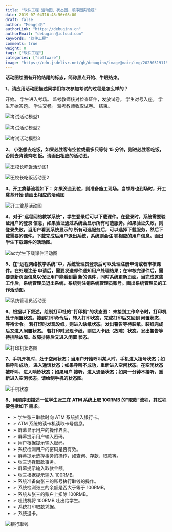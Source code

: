 ```yaml
---
title: "软件工程 活动图、状态图、顺序图实验题"
date: 2019-07-04T16:48:56+08:00
draft: false
author: "Meng小羽"
authorLink: "https://debuginn.cn"
authorEmail: "debuginn@icloud.com"
keywords: "软件工程"
comments: true
weight: 0
tags: ["软件工程"]
categories: ["software"]
image: "https://cdn.jsdelivr.net/gh/debuginn/image@main/img/202303191159338.jpg"
---
```


**活动图绘图有开始结尾的标志，简称黑点开始、牛眼结束。**

**1、请应用活动图描述同学们每次参加考试的过程是怎么样的？**

开始。
学生进入考场。
监考教师核对检查证件，发放试卷。
学生对号入座。
学生开始答题。
学生交卷。
监考教师收取试卷。
结束。

![考试活动模型1](https://cdn.jsdelivr.net/gh/debuginn/image@main/img/202303191200743.png)

![考试活动模型2](https://cdn.jsdelivr.net/gh/debuginn/image@main/img/202303191200048.png)

![考试活动模型3](https://cdn.jsdelivr.net/gh/debuginn/image@main/img/202303191201603.png)

**2、 小张想去吃饭，如果必胜客有空位或最多只等待 15 分钟，则进必胜客吃饭，否则去肯德鸡吃 饭。请画出相应的活动图。** 

![王校长吃饭活动图1](https://cdn.jsdelivr.net/gh/debuginn/image@main/img/202303191220030.png)

![王校长吃饭活动图2](https://cdn.jsdelivr.net/gh/debuginn/image@main/img/202303191221161.png)

**3、开工奠基流程如下： 如果资金到位，则准备施工现场。当领导也到场时，开工奠基开始 请画出相应的活动图** 

![开工奠基活动图](https://cdn.jsdelivr.net/gh/debuginn/image@main/img/202303191222354.png)

**4、对于“远程网络教学系统”，学生登录后可以下载课件。在登录时，系统需要验证用户的登录 信息，如果验证通过系统会显示所有可选服务。如果验证失败，则登录失败。当用户看到系统显示的 所有可选服务后，可以选择下载服务，然后下载需要的课件。下载完成后用户退出系统，系统则会注 销相应的用户信息。画出学生下载课件的活动图。** 

![act学生下载课件活动图](https://cdn.jsdelivr.net/gh/debuginn/image@main/img/202303191222250.png)

**5、在“远程网络教学系统”中，系统管理员登录后可以处理注册申请或者审核课件。在处理注册 申请后，需要发送邮件通知用户处理结果；在审核完课件后，需要更新页面信息以保证用户能看到最 新的课件，同时系统更新页面。当完成这些工作后，系统管理员退出系统，系统则注销系统管理员账号。画出系统管理员的工作活动图。** 

![系统管理员活动图](https://cdn.jsdelivr.net/gh/debuginn/image@main/img/202303191223414.png)

**6、根据以下叙述，绘制打印社的“打印机”的状态图： 未接到工作命令时，打印机处于闲置状态。接到打印命令后，转入打印状态，完成打印后又回到 闲置状态，等待命令。 若打印时发现没纸，则进入缺纸状态。发出警告等待装纸。装纸完成后又进入闲置状态。 若打印时发现卡纸，则进入卡纸（故障）状态。发出警告等待排除故障。故障排除后又进入闲置 状态。** 

![打印机状态图](https://cdn.jsdelivr.net/gh/debuginn/image@main/img/202303191223686.png)

**7、手机开机时，处于空闲状态；当用户开始呼叫某人时，手机进入拨号状态；如果呼叫成功， 进入通话状态；如果呼叫不成功，重新进入空闲状态。在空闲状态被呼叫，进入响铃状态；如果用户 接听，进入通话状态；如果一分钟不接听，重新进入空闲状态。请绘制手机的状态图。** 

![手机状态](https://cdn.jsdelivr.net/gh/debuginn/image@main/img/202303191224879.png)

**8、用顺序图描述一位学生张三在 ATM 系统上取 100RMB 的“取款”流程，其过程要包括如下 需求。**

- ➢ 学生张三取款时向 ATM 系统插入银行卡。 
- ➢ ATM 系统的读卡机读取卡号信息。
- ➢ 屏幕显示用户的操作界面。 
- ➢ 屏幕提示用户输入密码。 
- ➢ 用户根据提示输入密码。
- ➢ 系统检测用户的密码是否有效。 
- ➢ 屏幕提示选择事务的操作，如查询、存款、取款等。 
- ➢ 张三选择取款事务。 
- ➢ 屏幕提示输入取款金额。 
- ➢ 张三根据提示输入 100RMB。 
- ➢ 系统准备向张三的账号执行取钱的操作。 
- ➢ 系统检测张三的余额是否大于等于 100RMB。 
- ➢ 系统从张三的账户上扣除 100RMB。 
- ➢ 吐钱机将 100RMB 吐出给学生。 
- ➢ 系统打印取款凭据。 
- ➢ 系统退卡。

![银行取钱](https://cdn.jsdelivr.net/gh/debuginn/image@main/img/202303191225969.png)











